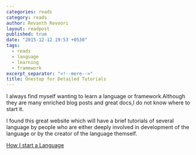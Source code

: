 ```yaml
---
categories: reads
category: reads
author: Revanth Revoori
layout: readpost
published: true
date: "2015-12-12 19:53 +0530"
tags: 
  - reads
  - language
  - learning
  - framework
excerpt_separator: "<!--more-->"
title: Onestop for Detailed Tutorials
---
```



I always find myself wanting to learn a language or framework.Although they are many enriched blog posts and great docs,I do not know where to start it.

I found this great website which will have a brief tutorials of several language by people who are either deeply involved in development of the language or by the creator of the language themself.

<a class="embedly-card" href="https://howistart.org/">How I start a Language  <i class="fa fa-external-link"></i></a>
<!--more-->
